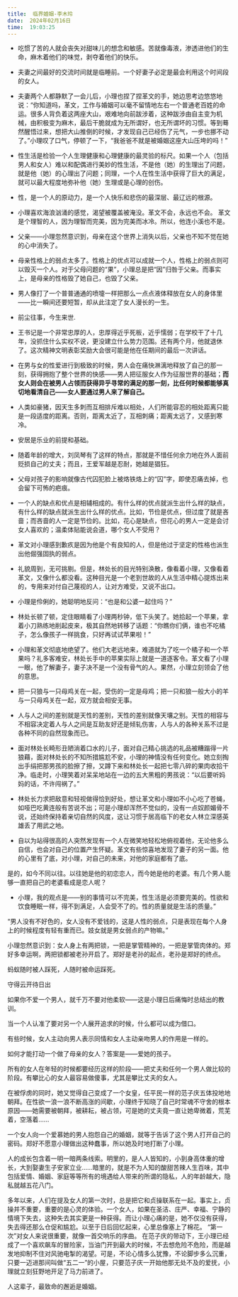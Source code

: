 ```yaml
---
title:  临界婚姻-李木玲
date:  2024年02月16日 
time:  19:03:25  
---
```


- 
  吃惯了苦的人就会丧失对甜味儿的想念和敏感。苦就像毒液，渗透进他们的生命，麻木着他们的味觉，剥夺着他们的快乐。

- 夫妻之间最好的交流时间就是临睡前。一个好妻子必定是最会利用这个时间段的女人。

- 夫妻两个人都静默了一会儿后，小理也捏了捏革文的手，她边思考边悠悠地说：“你知道吗，革文，工作与婚姻可以毫不留情地左右一个普通老百姓的命运。很多人背负着这两座大山，艰难地向前跋涉着，这种跋涉由自主变为机械，由积极变为麻木，最后干脆就成为无所谓好，也无所谓坏的习惯。等到蓦然醒悟过来，想把大山推倒的时候，才发现自己已经伤了元气，一步也挪不动了。”小理叹了口气，停顿了一下，“我爸爸不就是被婚姻这座大山压垮的吗！”

- 性生活是检验一个人生理健康和心理健康的最灵验的标尺。如果一个人（包括男人和女人）难以和配偶进行美妙的性生活，不是他（她）的生理出了问题，就是他（她）的心理出了问题；同理，一个人在性生活中获得了巨大的满足，就可以最大程度地弥补他（她）生理或是心理的创伤。

- 性，是一个人的原动力，是一个人快乐和悲伤的最深层、最辽远的根源。

- 小理喜欢海浪汹涌的感觉，渴望被覆盖被淹没。革文不会，永远也不会。
  革文是个理智的人，因为理智而完美，因为完美而冰冷。所以，他连小溪也不是。

- 父亲——小理忽然意识到，母亲在这个世界上消失以后，父亲也不知不觉在她的心中消失了。

- 母亲性格上的弱点太多了。性格上的优点可以成就一个人，性格上的弱点则可以毁灭一个人。对于父母问题的“果”，小理总是把“因”归咎于父亲。而事实上，是母亲的性格毁了她自己，也毁了父亲。

- 男人像打了一个普普通通的喷嚏一样把那么一点点液体释放在女人的身体里——比一瞬间还要短暂，却从此注定了女人漫长的一生。

- 前尘往事，今生来世.

- 王书记是一个非常忠厚的人，忠厚得近乎死板，近乎懦弱；在学校干了十几年，没抓住什么实权不说，更没建立什么势力范围。还有两个月，他就退休了。这次精神文明表彰奖励大会很可能是他在任期间的最后一次讲话。

- 在男与女的性爱进行到极致的时候，男人会在痛快淋漓地释放了自己的那一刻，获得拥抱了整个世界的快感——男人把征服女人作为征服世界的基础；**而女人则会在被男人占领而获得异乎寻常的满足的那一刻，比任何时候都能够真切地看清自己——女人要通过男人来了解自己。**

- 人类如豪猪，因天生多刺而互相排斥难以相处，人们所能容忍的相处距离只能是一段适度的距离。否则，距离太近了，互相刺痛；距离太远了，又感到寒冷。

- 安居是乐业的前提和基础。

- 随着年龄的增大，刘凤琴有了这样的特点，那就是不惜任何余力地在外人面前贬损自己的丈夫；而且，王爱军越是忍耐，她越是猖狂。

- 父母对孩子的影响就像古代囚犯脸上被烙铁烙上的“囚”字，即使忍痛去掉，也会留下可怖的疤痕。

- 一个人的缺点和优点是相辅相成的。有什么样的优点就派生出什么样的缺点，有什么样的缺点就派生出什么样的优点。比如，节俭是优点，但过度了就是吝啬；而吝啬的人一定是节俭的。比如，花心是缺点，但花心的男人一定是会讨女人喜欢的；温柔体贴能说会道，哪个女人不受用？

- 革文对小理感到歉疚是因为他是个有良知的人，但是他过于坚定的性格也派生出他倔强固执的弱点。

- 礼貌周到，无可挑剔。但是，林处长的目光特别涣散，像看着小理，又像看着革文，又像什么都没看。这种目光是一个老到世故的人从生活中精心提炼出来的，专用来对付自己蔑视的人，让对方难受，又说不出口。

- 小理是伶俐的，她聪明地反问：“也是和公婆一起住吗？”

- 林处长顿了顿，定住眼睛看了小理两秒钟，低下头笑了。她拾起一个苹果，拿着小刀熟练地削起皮来，极其自然地转移了话题：“你瞧你们俩，谁也不吃橘子，怎么像孩子一样挑食，只好再试试苹果啦！”

- 小理和革文彻底地绝望了。他们大老远地来，难道就为了吃一个橘子和一个苹果吗？礼多客难安，林处长手中的苹果实际上就是一道逐客令。革文看了小理一眼，他了解妻子，妻子决不是一个没有骨气的人。果然，小理立刻领会了他的意思。

- 把一只狼与一只母鸡关在一起，受伤的一定是母鸡；把一只和狼一般大小的羊与一只母鸡关在一起，双方就会相安无事。

- 人与人之间的差别就是天性的差别，天性的差别就像天壤之别。天性的相容与不相容决定着人与人之间是互助友好还是倾轧伤害，人与人的各种关系不过是各种不同的自然现象而已。


- 面对林处长畸形丑陋淌着口水的儿子，面对自己精心挑选的礼品被糟蹋得一片狼藉，面对林处长的不知所措尴尬不安，小理的神情没有任何变化。她立刻掏出手绢把那男孩的脸擦了擦，又蹲下来和林处长一起把七零八碎的果肉收拾干净。临走时，小理笑着对呆呆地站在一边的五大黑粗的男孩说：“以后要听妈妈的话，不许闯祸了。”


- 林处长力求把敌意和轻视做得恰到好处，想让革文和小理如不小心吃了苍蝇，如哑巴吃黄连般有苦说不出；可是小理却浑然不觉似的，没有一点奴颜媚骨不说，还始终保持着亲切自然的风度，这让习惯于居高临下的老女人林立深感英雄丢了用武之地。

- 自以为站得很高的人突然发现有一个人在微笑地轻松地俯视着他，无论他多么自信，也会对自己的位置产生怀疑。革文有些惊喜地发现了妻子的另一面。他的心里有了底，对小理，对自己的未来，对他的家庭都有了底。


是的，如今不同以往。以往她是他的初恋恋人，而今她是他的老婆。有几个男人能够一直把自己的老婆看成是恋人呢？

- 小理，我的观点是——别的事情可以不完美，性生活是必须要完美的。性欲和饮食睡眠一样，得不到满足，人会受不了的。性的质量就是生活的质量。”


“男人没有不好色的，女人没有不爱钱的，这是人性的弱点，只是表现在每个人身上的时候程度有轻有重而已。妓女就是男女弱点的产物嘛。”

小理忽然意识到：女人身上有两把锁，一把是掌管精神的，一把是掌管肉体的。郑好多幸运啊，两把锁都被老孙开启了。郑好是老孙的起点，老孙是郑好的终点。

蚂蚁随时被人踩死，人随时被命运踩死。

守得云开待日出

如果你不爱一个男人，就千万不要对他柔软——这是小理日后痛悔时总结出的教训。

当一个人认准了要对另一个人展开追求的时候，什么都可以成为借口。

有些时候，女人主动向男人表示同情和女人主动亲吻男人的作用是一样的。

如何才能打动一个做了母亲的女人？答案是——爱她的孩子。

所有的女人在年轻的时候都要经历这样的阶段——把丈夫和任何一个男人做比较的阶段。有攀比心的女人最容易做傻事，尤其是攀比丈夫的女人。

在被俘虏的同时，她又觉得自己变成了一个女皇，任平民一样的范子庆五体投地地朝拜。在性欲一浪一浪不断高涨的间歇，小理终于知晓了自己时常魂不守舍的根本原因——她需要被朝拜，被耕耘，被占领，可是她的丈夫竟一直让她卑微着，荒芜着，空落着……

一个女人向一个爱慕她的男人抱怨自己的婚姻，就等于告诉了这个男人打开自己的密码。郑好不愿意小理做出这种蠢事，所以她及时地打断了小理。

人的成长包含着一明一暗两条线索。明里的，是人人皆知的，小到身高体重的增长，大到娶妻生子安家立业……暗里的，就是不为人知的酸甜苦辣人生百味，其中包括爱情、婚姻、家庭等等所有的境遇给人带来的所谓的隐私，人的年龄越大，隐私就越五花八门。

多年以来，人们在提及女人的第一次时，总是把它和贞操联系在一起。事实上，贞操并不重要，重要的是心灵的体验。一个女人，如果在圣洁、庄严、幸福、宁静的情境下失去，这种失去其实更是一种获得。而让小理心痛的是，她不仅没有获得，失去得还那么仓促和尴尬。以至于日后回忆起来，心里总像塞上了棉花。
“第一次”对女人来说很重要，就像一首交响乐的序曲。
在范子庆的带动下，王小理已经成了一个喜欢飙车的冒险家，当油门开到最大的时候，不去想危险不危险，而是越发地抑制不住对风驰电掣的渴望。可是，不论心情多么犹豫，不论脚步多么沉重，只要一迈进那间叫做“五二一”的小屋，只要范子庆一开始他那无处不及的爱抚，小理就立刻狂野地开足了马力前进了。

人这辈子，最致命的邂逅是婚姻。

